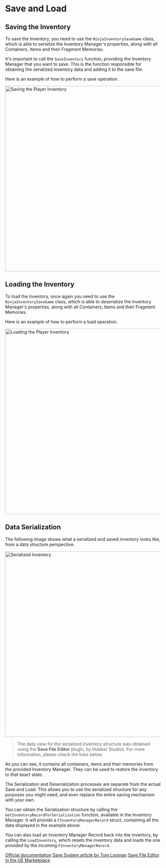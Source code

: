 # Save and Load
<primary-label ref="inventory"/>

## Saving the Inventory
To save the Inventory, you need to use the `NinjaInventorySaveGame` class, which is able to serialize the Inventory 
Manager's properties, along with all Containers, Items and their Fragment Memories.

It's important to call the `SaveInventory` function, providing the Inventory Manager that you want to save. This is
the function responsible for obtaining the serialized inventory data and adding it to the save file.

Here is an example of how to perform a save operation.

<img src="inv_save.png" alt="Saving the Player Inventory" thumbnail="true" border-effect="line" width="600"/>

## Loading the Inventory
To load the Inventory, once again you need to use the `NinjaInventorySaveGame` class, which is able to deserialize the
Inventory Manager's properties, along with all Containers, Items and their Fragment Memories.

Here is an example of how to perform a load operation.

<img src="inv_load.png" alt="Loading the Player Inventory" thumbnail="true" border-effect="line" width="600"/>

## Data Serialization
<secondary-label ref="advanced"/>

The following image shows what a serialized and saved inventory looks like, from a data structure perspective.

<img src="inv_save_output.png" alt="Serialized Inventory" thumbnail="true" border-effect="line" width="600"/>

> The data view for the serialized inventory structure was obtained using the **Save File Editor** plugin, by Hubber
> Studios. For more information, please check the links below.

As you can see, it contains all containers, items and their memories from the provided Inventory Manager. They can be 
used to restore the inventory to that exact state.

The Serialization and Deserialization processes are separate from the actual Save and Load. This allows you to use
the serialized structure for any purposes you might need, and even replace the entire saving mechanism with your own.

You can obtain the Serialization structure by calling the `GetInventoryRecordForSerialization` function, available in 
the Inventory Manager. It will provide a `FInventoryManagerRecord` struct, containing all the data displayed in the 
example above.

You can also load an Inventory Manager Record back into the inventory, by calling the `LoadInventory`, which resets
the inventory data and loads the one provided by the incoming `FInventoryManagerRecord`.

<seealso style="cards">
   <category ref="external" >
    <a href="https://dev.epicgames.com/documentation/en-us/unreal-engine/saving-and-loading-your-game-in-unreal-engine">Official documentation</a>
    <a href="https://www.tomlooman.com/unreal-engine-cpp-save-system/">Save System article by Tom Looman</a>
    <a href="https://www.unrealengine.com/marketplace/en-US/product/save-file-editor">Save File Editor in the UE Marketplace</a>
   </category>
</seealso>
